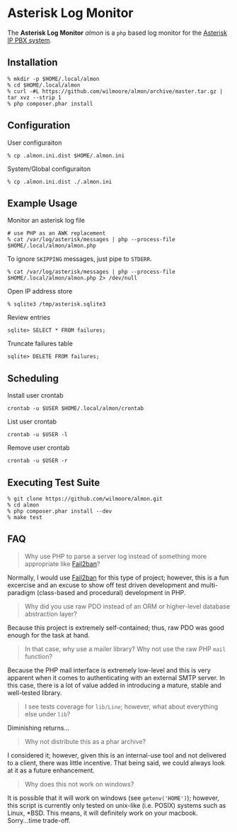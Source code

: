 # Asterisk Log Monitor

The **Asterisk Log Monitor** _almon_ is a `php` based log monitor for the [Asterisk IP PBX system][asterisk].

## Installation

```
% mkdir -p $HOME/.local/almon
% cd $HOME/.local/almon
% curl -#L https://github.com/wilmoore/almon/archive/master.tar.gz | tar xvz --strip 1
% php composer.phar install
```

## Configuration

User configuraiton

```
% cp .almon.ini.dist $HOME/.almon.ini
```

System/Global configuraiton

```
% cp .almon.ini.dist ./.almon.ini
```

## Example Usage

Monitor an asterisk log file

```
# use PHP as an AWK replacement
% cat /var/log/asterisk/messages | php --process-file $HOME/.local/almon/almon.php
```

To ignore `SKIPPING` messages, just pipe to `STDERR`.

```
% cat /var/log/asterisk/messages | php --process-file $HOME/.local/almon/almon.php 2> /dev/null
```
Open IP address store

```
% sqlite3 /tmp/asterisk.sqlite3
```

Review entries

```
sqlite> SELECT * FROM failures;
```

Truncate failures table

```
sqlite> DELETE FROM failures;
```

## Scheduling

Install user crontab

```
crontab -u $USER $HOME/.local/almon/crontab
```

List user crontab

```
crontab -u $USER -l
```

Remove user crontab

```
crontab -u $USER -r
```

## Executing Test Suite

```
% git clone https://github.com/wilmoore/almon.git
% cd almon
% php composer.phar install --dev
% make test
```

## FAQ

> Why use PHP to parse a server log instead of something more appropriate like [Fail2ban][]?

Normally, I would use [Fail2ban][] for this type of project; however, this is a fun excercise and an excuse to show off test driven development and multi-paradigm (class-based and procedural) development in PHP.

> Why did you use raw PDO instead of an ORM or higher-level database abstraction layer?

Because this project is extremely self-contained; thus, raw PDO was good enough for the task at hand.

> In that case, why use a mailer library? Why not use the raw PHP `mail` function?

Because the PHP mail interface is extremely low-level and this is very apparent when it comes to authenticating with an external SMTP server.  In this case, there is a lot of value added in introducing a mature, stable and well-tested library.

> I see tests coverage for `lib/Line`; however, what about everything else under `lib`?

Diminishing returns...

> Why not distribute this as a phar archive?

I considered it; however, given this is an internal-use tool and not delivered to a client, there was little incentive. That being said, we could always look at it as a future enhancement.

> Why does this not work on windows?

It is possible that it will work on windows (see `getenv('HOME')`); however, this script is currently only tested on unix-like (i.e. POSIX) systems such as Linux, *BSD. This means, it will definitely work on your macbook. Sorry...time trade-off.


[asterisk]:   http://www.asterisk.org/
[fail2ban]:   http://www.fail2ban.org/

